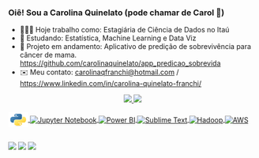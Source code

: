 ### Oiê! Sou a Carolina Quinelato (pode chamar de Carol 💖)

- 👩🏽‍💻 Hoje trabalho como: Estagiária de Ciência de Dados no Itaú
- 🚀 Estudando: Estatística, Machine Learning e Data Viz
- :pushpin: Projeto em andamento: Aplicativo de predição de sobrevivência para câncer de mama.
https://github.com/carolinaquinelato/app_predicao_sobrevida
- ✉️ Meu contato:  carolinaqfranchi@hotmail.com / https://www.linkedin.com/in/carolina-quinelato-franchi/


<div align="center">
  <a href="https://github.com/carolinaquinelato">
  <img height="150em" src="https://github-readme-stats.vercel.app/api?username=carolinaquinelato&show_icons=true&theme=dracula&include_all_commits=true&count_private=true"/>
  <img height="150em" src="https://github-readme-stats.vercel.app/api/top-langs/?username=carolinaquinelato&layout=compact&langs_count=7&theme=dracula"/>
</div>
<div style="display: inline_block"><br>
  <img align="center" alt="Python" height="30" width="40" src="https://raw.githubusercontent.com/devicons/devicon/master/icons/python/python-original.svg">
  <img align="center" alt="Jupyter Notebook" height="30" width="40" src="https://upload.wikimedia.org/wikipedia/commons/3/38/Jupyter_logo.svg">
  <img align="center" alt="Power BI" height="30" width="40" src="https://upload.wikimedia.org/wikipedia/commons/thumb/c/cf/New_Power_BI_Logo.svg/640px-New_Power_BI_Logo.svg.png">
  <img align="center" alt="Sublime Text" height="30" width="40" src="https://cdn.worldvectorlogo.com/logos/sublime-text.svg">
  <img align="center" alt="Hadoop" height="30" width="40" src="https://cdn.worldvectorlogo.com/logos/hadoop.svg"> 
  <img align="center" alt="AWS" height="30" width="40" src="https://upload.wikimedia.org/wikipedia/commons/thumb/9/93/Amazon_Web_Services_Logo.svg/1024px-Amazon_Web_Services_Logo.svg.png">
</div>
  
##
 
<div> 
  <a href = "mailto:carolinaqfranchi@hotmail.com"><img src="https://img.shields.io/badge/Microsoft_Outlook-0078D4?style=for-the-badge&logo=microsoft-outlook&logoColor=white" target="_blank"></a>
  <a href="https://www.linkedin.com/in/carolina-quinelato-franchi/" target="_blank"><img src="https://img.shields.io/badge/-LinkedIn-%230077B5?style=for-the-badge&logo=linkedin&logoColor=white" target="_blank"></a> 
  <a href="https://t.me/Carolina_Quinelato" target="_blank"><img src="https://img.shields.io/badge/Telegram-2CA5E0?style=for-the-badge&logo=telegram&logoColor=white" target="_blank"></a> 
 

 
</div>
